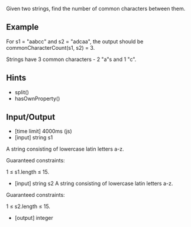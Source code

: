 Given two strings, find the number of common characters between them.

## Example

For s1 = "aabcc" and s2 = "adcaa", the output should be commonCharacterCount(s1, s2) = 3.

Strings have 3 common characters - 2 "a"s and 1 "c".

## Hints

* split()
* hasOwnProperty()

## Input/Output

* [time limit] 4000ms (js)
* [input] string s1

A string consisting of lowercase latin letters a-z.

Guaranteed constraints:

1 ≤ s1.length ≤ 15.

* [input] string s2
A string consisting of lowercase latin letters a-z.

Guaranteed constraints:

1 ≤ s2.length ≤ 15.

* [output] integer